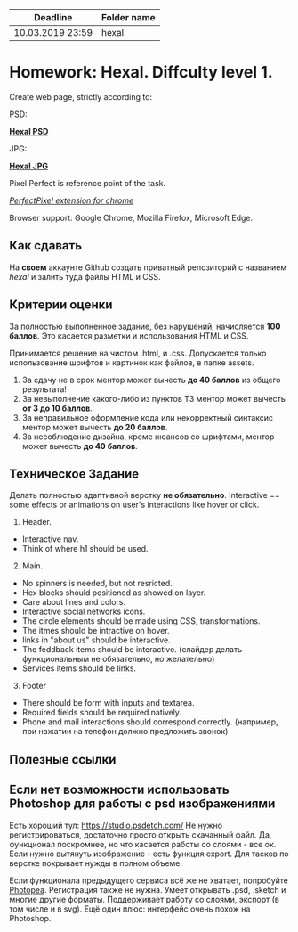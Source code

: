 | Deadline  | Folder name |
|-----------|-------------|
| 10.03.2019 23:59 | hexal |


# Homework: Hexal. Diffculty level 1.

Create web page, strictly according to:

PSD:

**[Hexal PSD](https://www.dropbox.com/s/vvd768cjmxku6yh/hexal.psd?dl=0)**

JPG:

**[Hexal JPG](https://www.dropbox.com/s/j9t88vx864lis35/hexal.jpg?dl=0)**

Pixel Perfect is reference point of the task.

*[PerfectPixel extension for chrome](https://chrome.google.com/webstore/detail/perfectpixel-by-welldonec/dkaagdgjmgdmbnecmcefdhjekcoceebi?hl=en)*

Browser support: Google Chrome, Mozilla Firefox, Microsoft Edge.


## Как сдавать

На **своем** аккаунте Github создать приватный репозиторий с названием *hexal* и залить туда файлы HTML и CSS.

## Критерии оценки

За полностью выполненное задание, без нарушений, начисляется **100 баллов**. Это касается разметки и использования HTML и CSS.

Принимается решение на чистом .html, и .css. Допускается только использование шрифтов и картинок как файлов, в папке assets.

1. За сдачу не в срок ментор может вычесть **до 40 баллов** из общего результата!
2. За невыполнение какого-либо из пунктов ТЗ ментор может вычесть **от 3 до 10 баллов**.
3. За неправильное оформление кода или некорректный синтаксис ментор может вычесть **до 20 баллов**.
4. За несоблюдение дизайна, кроме нюансов со шрифтами, ментор может вычесть **до 40 баллов**.

## Техническое Задание

Делать полностью адаптивной верстку **не обязательно**.
Interactive == some effects or animations on user's interactions like hover or click.

1. Header.
- Interactive nav.
- Think of where h1 should be used.

2. Main.
- No spinners is needed, but not resricted.
- Hex blocks should positioned as showed on layer.
- Care about lines and colors.
- Interactive social networks icons.
- The circle elements should be made using CSS, transformations.
- The itmes should be intractive on hover.
- links in "about us" should be interactive.
- The feddback items should be interactive. (слайдер делать функциональным не обязательно, но желательно)
- Services items should be links.

3. Footer
- There should be form with inputs and textarea.
- Required fields should be required natively.
- Phone and mail interactions should correspond correctly. (например, при нажатии на телефон должно предложить звонок)


## Полезные ссылки

## Если нет возможности использовать Photoshop для работы с psd изображениями
Есть хороший тул: https://studio.psdetch.com/
Не нужно регистрироваться, достаточно просто открыть скачанный файл. Да, функционал поскромнее, но что касается работы со слоями - все ок.
Если нужно вытянуть изображение - есть функция export.
Для тасков по верстке покрывает нужды в полном объеме.

Если функционала предыдущего сервиса всё же не хватает, попробуйте [Photopea](https://www.photopea.com/).
Регистрация также не нужна. Умеет открывать .psd, .sketch и многие другие форматы.
Поддерживает работу со слоями, экспорт (в том числе и в svg).
Ещё один плюс: интерфейс очень похож на Photoshop.